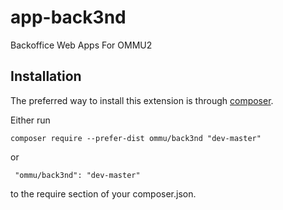 app-back3nd
=============
Backoffice Web Apps For OMMU2


Installation
------------
The preferred way to install this extension is through [composer](http://getcomposer.org/download/).

Either run

```
composer require --prefer-dist ommu/back3nd "dev-master"
```

 or
```
 "ommu/back3nd": "dev-master"
```

to the require section of your composer.json.
